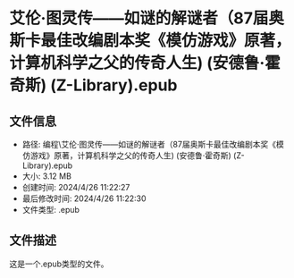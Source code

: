 ﻿# 艾伦·图灵传——如谜的解谜者（87届奥斯卡最佳改编剧本奖《模仿游戏》原著，计算机科学之父的传奇人生) (安德鲁·霍奇斯) (Z-Library).epub

## 文件信息
- 路径: 编程\艾伦·图灵传——如谜的解谜者（87届奥斯卡最佳改编剧本奖《模仿游戏》原著，计算机科学之父的传奇人生) (安德鲁·霍奇斯) (Z-Library).epub
- 大小: 3.12 MB
- 创建时间: 2024/4/26 11:22:27
- 最后修改时间: 2024/4/26 11:22:30
- 文件类型: .epub

## 文件描述
这是一个.epub类型的文件。

